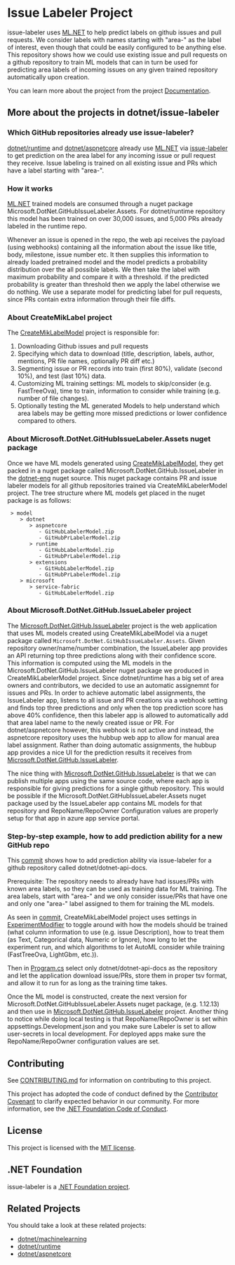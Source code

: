 # Issue Labeler Project

issue-labeler uses [ML.NET](https://github.com/dotnet/machinelearning) to help predict labels on github issues and pull requests. We consider labels with names starting with "area-" as the label of interest, even though that could be easily configured to be anything else. This repository shows how we could use existing issue and pull requests on a github repository to train ML models that can in turn be used for predicting area labels of incoming issues on any given trained repository automatically upon creation.

You can learn more about the project from the project [Documentation](Documentation).

## More about the projects in dotnet/issue-labeler

### Which GitHub repositories already use issue-labeler?
[dotnet/runtime](https://github.com/dotnet/runtime) and [dotnet/aspnetcore](https://github.com/dotnet/aspnetcore) already use [ML.NET](https://dotnet.microsoft.com/apps/machinelearning-ai/ml-dotnet) via [issue-labeler](https://github.com/dotnet/issue-labeler) to get prediction on the area label for any incoming issue or pull request they receive. Issue labeling is trained on all existing issue and PRs which have a label starting with "area-". 

### How it works
[ML.NET](https://github.com/dotnet/machinelearning) trained models are consumed through a nuget package Microsoft.DotNet.GitHubIssueLabeler.Assets. For dotnet/runtime repository this model has been trained on over 30,000 issues, and 5,000 PRs already labeled in the runtime repo.

Whenever an issue is opened in the repo, the web api receives the payload (using webhooks) containing all the information about the issue like title, body, milestone, issue number etc. It then supplies this information to already loaded pretrained model and the model predicts a probability distribution over the all possible labels. We then take the label with maximum probability and compare it with a threshold. if the predicted probability is greater than threshold then we apply the label otherwise we do nothing. We use a separate model for predicting label for pull requests, since PRs contain extra information through their file diffs. 

### About CreateMikLabel project
The [CreateMikLabelModel](https://github.com/dotnet/issue-labeler/tree/master/src/CreateMikLabelModel) project is responsible for:

1. Downloading Github issues and pull requests
2. Specifying which data to download (title, description, labels, author, mentions, PR file names, optionally PR diff etc.)
3. Segmenting issue or PR records into train (first 80%), validate (second 10%), and test (last 10%) data.
4. Customizing ML training settings: ML models to skip/consider (e.g. FastTreeOva), time to train, information to consider while training (e.g. number of file changes).
5. Optionally testing the ML generated Models to help understand which area labels may be getting more missed predictions or lower confidence compared to others.

### About Microsoft.DotNet.GitHubIssueLabeler.Assets nuget package
Once we have ML models generated using [CreateMikLabelModel](https://github.com/dotnet/issue-labeler/tree/master/src/CreateMikLabelModel), they get packed in a nuget package called Microsoft.DotNet.GitHub.IssueLabeler in the [dotnet-eng](https://pkgs.dev.azure.com/dnceng/public/_packaging/dotnet-eng/nuget/v3/index.json) nuget source. This nuget package contains PR and issue labeler models for all github repositories trained via CreateMikLabelerModel project. The tree structure where ML models get placed in the nuget package is as follows:
```
 > model
    > dotnet
       > aspnetcore
          - GitHubLabelerModel.zip
          - GitHubPrLabelerModel.zip
       > runtime
          - GitHubLabelerModel.zip
          - GitHubPrLabelerModel.zip
       > extensions
          - GitHubLabelerModel.zip
          - GitHubPrLabelerModel.zip
    > microsoft
       > service-fabric
          - GitHubLabelerModel.zip
```
### About Microsoft.DotNet.GitHub.IssueLabeler project
The [Microsoft.DotNet.GitHub.IssueLabeler](https://github.com/dotnet/issue-labeler/tree/master/src/Microsoft.DotNet.GitHub.IssueLabeler) project is the web application that uses ML models created using CreateMikLabelModel via a nuget package called `Microsoft.DotNet.GitHubIssueLabeler.Assets`.
Given repository owner/name/number combination, the IssueLabeler app provides an API returning top three predictions along with their confidence score. This information is computed using the ML models in the Microsoft.DotNet.GitHub.IssueLabeler nuget package we produced in CreateMikLabelerModel project.
Since dotnet/runtime has a big set of area owners and contributors, we decided to use an automatic assignemnt for issues and PRs. In order to achieve automatic label assignments, the IssueLabeler app, listens to all issue and PR creations via a webhook setting and finds top three predictions and only when the top prediction score has above 40% confidence, then this labeler app is allowed to automatically add that area label name to the newly created issue or PR. For dotnet/aspnetcore however, this webhook is not active and instead, the aspnetcore repository uses the hubbup web app to allow for manual area label assignment. Rather than doing automatic assignments, the hubbup app provides a nice UI for the prediction results it receives from [Microsoft.DotNet.GitHub.IssueLabeler](https://github.com/dotnet/issue-labeler/tree/master/src/Microsoft.DotNet.GitHub.IssueLabeler).

The nice thing with [Microsoft.DotNet.GitHub.IssueLabeler](https://github.com/dotnet/issue-labeler/tree/master/src/Microsoft.DotNet.GitHub.IssueLabeler) is that we can publish multiple apps using the same source code, where each app is responsible for giving predictions for a single github repository. This would be possible if the Microsoft.DotNet.GitHubIssueLabeler.Assets nuget package used by the IssueLabeler app contains ML models for that repository and RepoName/RepoOwner Configuration values are properly setup for that app in azure app service portal.

### Step-by-step example, how to add prediction ability for a new GitHub repo

This [commit](https://github.com/dotnet/issue-labeler/commit/77e4dbc45184f34e940c0f3cba57160e30c2c183) shows how to add prediction ability via issue-labeler for a github repository called dotnet/dotnet-api-docs. 

Prerequisite:
The repository needs to already have had issues/PRs with known area labels, so they can be used as training data for ML training. The area labels, start with "area-" and we only consider issue/PRs that have one and only one "area-" label assigned to them for training the ML models.

As seen in [commit](https://github.com/dotnet/issue-labeler/commit/77e4dbc45184f34e940c0f3cba57160e30c2c183), CreateMikLabelModel project uses settings in [ExperimentModifier](https://github.com/maryamariyan/issue-labeler-2/blob/213a96cf88d31333295126e7815c4688c2e31b54/src/CreateMikLabelModel/ML/ExperimentModifier.cs) to toggle around with how the models should be trained (what column information to use (e.g. issue Description), how to treat them (as Text, Categorical data, Numeric or Ignore), how long to let the experiment run, and which algorithms to let AutoML consider while training (FastTreeOva, LightGbm, etc.)).

Then in [Program.cs](https://github.com/maryamariyan/issue-labeler-2/blob/77e4dbc45184f34e940c0f3cba57160e30c2c183/src/CreateMikLabelModel/Program.cs) select only dotnet/dotnet-api-docs as the repository and let the application download issue/PRs, store them in proper tsv format, and allow it to run for as long as the training time takes.

Once the ML model is constructed, create the next version for Microsoft.DotNet.GitHubIssueLabeler.Assets nuget package, (e.g. 1.12.13) and then use in [Microsoft.DotNet.GitHub.IssueLabeler](https://github.com/dotnet/issue-labeler/tree/master/src/Microsoft.DotNet.GitHub.IssueLabeler) project. Another thing to notice while doing local testing is that RepoName/RepoOwner is set wihin appsettings.Development.json and you make sure Labeler is set to allow user-secrets in local development. For deployed apps make sure the RepoName/RepoOwner configuration values are set.

## Contributing

See [CONTRIBUTING.md](CONTRIBUTING.md) for information on contributing to this project.

This project has adopted the code of conduct defined by the [Contributor Covenant](http://contributor-covenant.org/) 
to clarify expected behavior in our community. For more information, see the [.NET Foundation Code of Conduct](http://www.dotnetfoundation.org/code-of-conduct).

## License

This project is licensed with the [MIT license](LICENSE).

## .NET Foundation

issue-labeler is a [.NET Foundation project](https://dotnetfoundation.org/projects).

## Related Projects

You should take a look at these related projects:

- [dotnet/machinelearning](https://github.com/dotnet/machinelearning)
- [dotnet/runtime](https://github.com/dotnet/runtime)
- [dotnet/aspnetcore](https://github.com/dotnet/aspnetcore)
